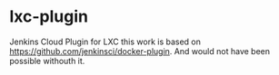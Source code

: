 lxc-plugin
=============

Jenkins Cloud Plugin for LXC this work is based on https://github.com/jenkinsci/docker-plugin. And would not have been possible withouth it.


